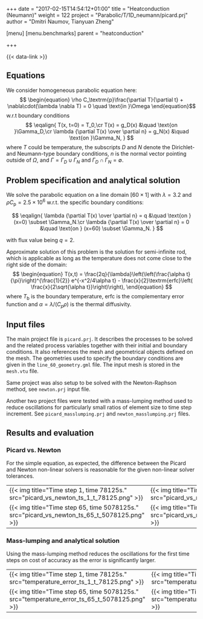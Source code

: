 +++
date = "2017-02-15T14:54:12+01:00"
title = "Heatconduction (Neumann)"
weight = 122
project = "Parabolic/T/1D_neumann/picard.prj"
author = "Dmitri Naumov, Tianyuan Zheng"

[menu]
  [menu.benchmarks]
    parent = "heatconduction"

+++

{{< data-link >}}

## Equations

We consider homogeneous parabolic equation here:
$$
\begin{equation}
\rho C_\textrm{p}\frac{\partial T}{\partial t} + \nabla\cdot(\lambda \nabla T) = 0 \quad \text{in }\Omega
\end{equation}$$
w.r.t boundary conditions
$$
\eqalign{
T(x, t=0) = T_0,\cr
T(x) = g_D(x) &\quad \text{on }\Gamma_D,\cr
\lambda {\partial T(x) \over \partial n} = g_N(x) &\quad \text{on }\Gamma_N,
}
$$
where $T$ could be temperature, the subscripts $D$ and $N$ denote the Dirichlet- and Neumann-type boundary conditions, $n$ is the normal vector pointing outside of $\Omega$, and $\Gamma = \Gamma_D \cup \Gamma_N$ and $\Gamma_D \cap \Gamma_N = \emptyset$.

## Problem specification and analytical solution

We solve the parabolic equation on a line domain $[60\times 1]$ with $\lambda  = 3.2$ and $\rho C_\textrm{p} = 2.5 \times 10^6$ w.r.t. the specific boundary conditions:

$$
\eqalign{
\lambda  {\partial T(x) \over \partial n} = q &\quad \text{on } (x=0) \subset \Gamma_N.\cr
\lambda  {\partial T(x) \over \partial n} = 0 &\quad \text{on } (x=60) \subset \Gamma_N.
}
$$

with flux value being $q = 2$.

Approximate solution of this problem is the solution for semi-infinite rod,
which is applicable as long as the temperature does not come close to the right
side of the domain:
$$
\begin{equation}
T(x,t) = \frac{2q}{\lambda}\left(\left(\frac{\alpha t}{\pi}\right)^{\frac{1}{2}} e^{-x^2/4\alpha t} - \frac{x}{2}\textrm{erfc}\left( \frac{x}{2\sqrt{\alpha  t}}\right)\right),
\end{equation}
$$
where $T_\textrm{b}$ is the boundary temperature, $\textrm{erfc}$ is the complementary error function and $\alpha = \lambda/(C_p \rho)$ is the thermal diffusivity.

## Input files

The main project file is `picard.prj`. It describes the processes to be solved and the related process variables together with their initial and boundary conditions. It also references the mesh and geometrical objects defined on the mesh.
The geometries used to specify the boundary conditions are given in the
`line_60_geometry.gml` file.  The input mesh is stored in the `mesh.vtu` file.

Same project was also setup to be solved with the Newton-Raphson method, see
`newton.prj` input file.

Another two project files were tested with a mass-lumping method used to
reduce oscillations for particularly small ratios of element size to time step
increment. See `picard_masslumping.prj` and `newton_masslumping.prj` files.

## Results and evaluation

### Picard vs. Newton

For the simple equation, as expected, the difference between the Picard and
Newton non-linear solvers is reasonable for the given non-linear solver
tolerances.

<!-- vale off -->

|          |                    |
|----------|--------------------|
| {{< img title="Time step 1, time 78125s."      src="picard_vs_newton_ts_1_t_78125.png"      >}} | {{< img title="Time step 3, time 234375s."     src="picard_vs_newton_ts_3_t_234375.png"     >}} |
| {{< img title="Time step 65, time 5078125s."   src="picard_vs_newton_ts_65_t_5078125.png"   >}} | {{< img title="Time step 405, time 31640625s." src="picard_vs_newton_ts_405_t_31640625.png" >}} |

### Mass-lumping and analytical solution

Using the mass-lumping method reduces the oscillations for the first time steps
on cost of accuracy as the error is significantly larger.

|          |                    |
|----------|--------------------|
| {{< img title="Time step 1, time 78125s."      src="temperature_error_ts_1_t_78125.png"      >}} | {{< img title="Time step 3, time 234375s."     src="temperature_error_ts_3_t_234375.png"     >}} |
| {{< img title="Time step 65, time 5078125s."   src="temperature_error_ts_65_t_5078125.png"   >}} | {{< img title="Time step 405, time 31640625s." src="temperature_error_ts_405_t_31640625.png" >}} |

<!-- vale on -->
